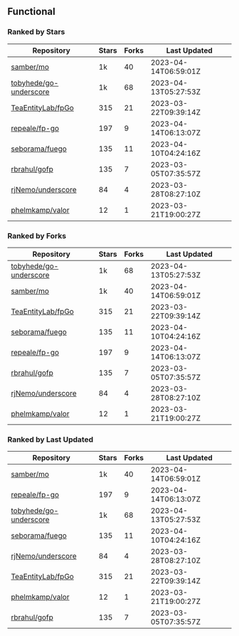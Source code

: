 ## Functional

### Ranked by Stars

| Repository | Stars | Forks | Last Updated |
|------------|-------|-------|--------------|
| [samber/mo](https://github.com/samber/mo) | 1k | 40 | 2023-04-14T06:59:01Z |
| [tobyhede/go-underscore](https://github.com/tobyhede/go-underscore) | 1k | 68 | 2023-04-13T05:27:53Z |
| [TeaEntityLab/fpGo](https://github.com/TeaEntityLab/fpGo) | 315 | 21 | 2023-03-22T09:39:14Z |
| [repeale/fp-go](https://github.com/repeale/fp-go) | 197 | 9 | 2023-04-14T06:13:07Z |
| [seborama/fuego](https://github.com/seborama/fuego) | 135 | 11 | 2023-04-10T04:24:16Z |
| [rbrahul/gofp](https://github.com/rbrahul/gofp) | 135 | 7 | 2023-03-05T07:35:57Z |
| [rjNemo/underscore](https://github.com/rjNemo/underscore) | 84 | 4 | 2023-03-28T08:27:10Z |
| [phelmkamp/valor](https://github.com/phelmkamp/valor) | 12 | 1 | 2023-03-21T19:00:27Z |

### Ranked by Forks

| Repository | Stars | Forks | Last Updated |
|------------|-------|-------|--------------|
| [tobyhede/go-underscore](https://github.com/tobyhede/go-underscore) | 1k | 68 | 2023-04-13T05:27:53Z |
| [samber/mo](https://github.com/samber/mo) | 1k | 40 | 2023-04-14T06:59:01Z |
| [TeaEntityLab/fpGo](https://github.com/TeaEntityLab/fpGo) | 315 | 21 | 2023-03-22T09:39:14Z |
| [seborama/fuego](https://github.com/seborama/fuego) | 135 | 11 | 2023-04-10T04:24:16Z |
| [repeale/fp-go](https://github.com/repeale/fp-go) | 197 | 9 | 2023-04-14T06:13:07Z |
| [rbrahul/gofp](https://github.com/rbrahul/gofp) | 135 | 7 | 2023-03-05T07:35:57Z |
| [rjNemo/underscore](https://github.com/rjNemo/underscore) | 84 | 4 | 2023-03-28T08:27:10Z |
| [phelmkamp/valor](https://github.com/phelmkamp/valor) | 12 | 1 | 2023-03-21T19:00:27Z |

### Ranked by Last Updated

| Repository | Stars | Forks | Last Updated |
|------------|-------|-------|--------------|
| [samber/mo](https://github.com/samber/mo) | 1k | 40 | 2023-04-14T06:59:01Z |
| [repeale/fp-go](https://github.com/repeale/fp-go) | 197 | 9 | 2023-04-14T06:13:07Z |
| [tobyhede/go-underscore](https://github.com/tobyhede/go-underscore) | 1k | 68 | 2023-04-13T05:27:53Z |
| [seborama/fuego](https://github.com/seborama/fuego) | 135 | 11 | 2023-04-10T04:24:16Z |
| [rjNemo/underscore](https://github.com/rjNemo/underscore) | 84 | 4 | 2023-03-28T08:27:10Z |
| [TeaEntityLab/fpGo](https://github.com/TeaEntityLab/fpGo) | 315 | 21 | 2023-03-22T09:39:14Z |
| [phelmkamp/valor](https://github.com/phelmkamp/valor) | 12 | 1 | 2023-03-21T19:00:27Z |
| [rbrahul/gofp](https://github.com/rbrahul/gofp) | 135 | 7 | 2023-03-05T07:35:57Z |


